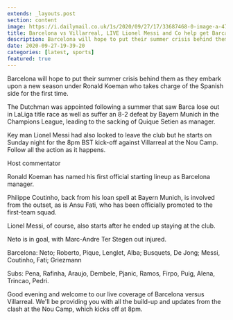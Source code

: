 ```yaml
---
extends: _layouts.post
section: content
image: https://i.dailymail.co.uk/1s/2020/09/27/17/33687468-0-image-a-47_1601225472781.jpg 
title: Barcelona vs Villarreal, LIVE Lionel Messi and Co help get Barcas LaLiga season underway 
description: Barcelona will hope to put their summer crisis behind them as they embark upon a new season under Ronald Koeman who takes charge of the Spanish side for the first time. Follow live here. 
date: 2020-09-27-19-39-20 
categories: [latest, sports] 
featured: true 
--- 
```

Barcelona will hope to put their summer crisis behind them as they embark upon a new season under Ronald Koeman who takes charge of the Spanish side for the first time.

The Dutchman was appointed following a summer that saw Barca lose out in LaLiga title race as well as suffer an 8-2 defeat by Bayern Munich in the Champions League, leading to the sacking of Quique Setien as manager.

Key man Lionel Messi had also looked to leave the club but he starts on Sunday night for the 8pm BST kick-off against Villarreal at the Nou Camp. Follow all the action as it happens.

Host commentator

Ronald Koeman has named his first official starting lineup as Barcelona manager.

Philippe Coutinho, back from his loan spell at Bayern Munich, is involved from the outset, as is Ansu Fati, who has been officially promoted to the first-team squad.

Lionel Messi, of course, also starts after he ended up staying at the club.

Neto is in goal, with Marc-Andre Ter Stegen out injured. 

Barcelona: Neto; Roberto, Pique, Lenglet, Alba; Busquets, De Jong; Messi, Coutinho, Fati; Griezmann

Subs: Pena, Rafinha, Araujo, Dembele, Pjanic, Ramos, Firpo, Puig, Alena, Trincao, Pedri. 

Good evening and welcome to our live coverage of Barcelona versus Villarreal. We'll be providing you with all the build-up and updates from the clash at the Nou Camp, which kicks off at 8pm.

